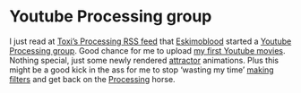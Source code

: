<!--
  date: 2007-01-02
  modified: 2007-01-02
  slug: youtubeprocessinggroup
  type: post
  categories: Processing, video
  tags: RSS
-->

# Youtube Processing group

<p>I just read at <a href="http://toxi.co.uk/feeds/p5recent.php" target="_blank">Toxi&#8217;s Processing RSS feed</a> that <a href="http://www.eskimoblood.de/" target="_blank">Eskimoblood</a> started a <a href="http://www.youtube.com/group/processing" target="youtube">Youtube Processing group</a>. Good chance for me to upload <a href="http://www.youtube.com/profile?user=sjeiti" target="youtube">my first Youtube movies</a>. Nothing special, just some newly rendered <a href="?page_id=16">attractor</a> animations. Plus this might be a good kick in the ass for me to stop &#8216;wasting my time&#8217; <a href="http://www.filterforge.com/filters/author651-page1.html" target="_blank">making filters</a> and get back on the <a href="http://www.processing.org/" target="_blank">Processing</a> horse.<br />
<object width="425" height="350"><param name="movie" value="http://www.youtube.com/v/DuIVQRvriI8"></param><param name="wmode" value="transparent"></param><embed src="http://www.youtube.com/v/DuIVQRvriI8" type="application/x-shockwave-flash" wmode="transparent" width="425" height="350"></embed></object></p>
